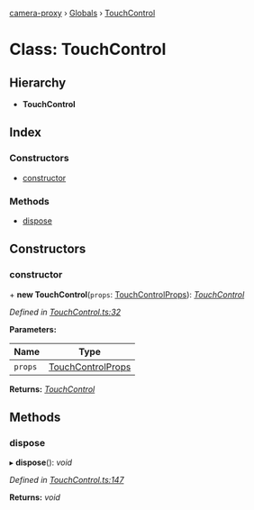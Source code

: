 [camera-proxy](../README.md) › [Globals](../globals.md) › [TouchControl](touchcontrol.md)

# Class: TouchControl

## Hierarchy

* **TouchControl**

## Index

### Constructors

* [constructor](touchcontrol.md#constructor)

### Methods

* [dispose](touchcontrol.md#dispose)

## Constructors

###  constructor

\+ **new TouchControl**(`props`: [TouchControlProps](../interfaces/touchcontrolprops.md)): *[TouchControl](touchcontrol.md)*

*Defined in [TouchControl.ts:32](https://github.com/alibaba/camera-proxy/blob/b8e0938/src/TouchControl.ts#L32)*

**Parameters:**

Name | Type |
------ | ------ |
`props` | [TouchControlProps](../interfaces/touchcontrolprops.md) |

**Returns:** *[TouchControl](touchcontrol.md)*

## Methods

###  dispose

▸ **dispose**(): *void*

*Defined in [TouchControl.ts:147](https://github.com/alibaba/camera-proxy/blob/b8e0938/src/TouchControl.ts#L147)*

**Returns:** *void*
